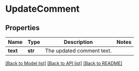 # UpdateComment

## Properties
Name | Type | Description | Notes
------------ | ------------- | ------------- | -------------
**text** | **str** | The updated comment text. | 

[[Back to Model list]](../README.md#documentation-for-models) [[Back to API list]](../README.md#documentation-for-api-endpoints) [[Back to README]](../README.md)

